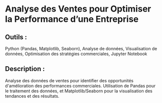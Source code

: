 # Analyse des Ventes pour Optimiser la Performance d’une Entreprise

## Outils : 
Python (Pandas, Matplotlib, Seaborn), 
Analyse de données, 
Visualisation de données, 
Optimisation des stratégies commerciales, 
Jupyter Notebook
## Description :
Analyse des données de ventes pour identifier des opportunités d'amélioration des performances commerciales. Utilisation de Pandas pour le traitement des données, et Matplotlib/Seaborn pour la visualisation des tendances et des résultats.
